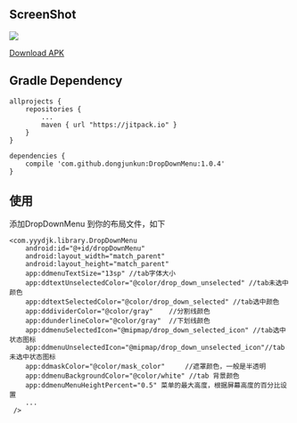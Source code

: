 
## ScreenShot
<img src="https://raw.githubusercontent.com/dongjunkun/DropDownMenu/master/art/simple.gif"/>

<a href="https://raw.githubusercontent.com/dongjunkun/DropDownMenu/master/app/build/outputs/apk/app-debug.apk">Download APK</a>

## Gradle Dependency

```
allprojects {
    repositories {
        ...
        maven { url "https://jitpack.io" }
    }
}

dependencies {
    compile 'com.github.dongjunkun:DropDownMenu:1.0.4'
}
```

## 使用
添加DropDownMenu 到你的布局文件，如下
```
<com.yyydjk.library.DropDownMenu
    android:id="@+id/dropDownMenu"
    android:layout_width="match_parent"
    android:layout_height="match_parent"
    app:ddmenuTextSize="13sp" //tab字体大小
    app:ddtextUnselectedColor="@color/drop_down_unselected" //tab未选中颜色
    app:ddtextSelectedColor="@color/drop_down_selected" //tab选中颜色
    app:dddividerColor="@color/gray"    //分割线颜色
    app:ddunderlineColor="@color/gray"  //下划线颜色
    app:ddmenuSelectedIcon="@mipmap/drop_down_selected_icon" //tab选中状态图标
    app:ddmenuUnselectedIcon="@mipmap/drop_down_unselected_icon"//tab未选中状态图标
    app:ddmaskColor="@color/mask_color"     //遮罩颜色，一般是半透明
    app:ddmenuBackgroundColor="@color/white" //tab 背景颜色
    app:ddmenuMenuHeightPercent="0.5" 菜单的最大高度，根据屏幕高度的百分比设置
    ...
 />
```
